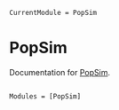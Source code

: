```@meta
CurrentModule = PopSim
```

# PopSim

Documentation for [PopSim](https://github.com/ArndtLab/PopSim.jl).

```@index
```

```@autodocs
Modules = [PopSim]
```
